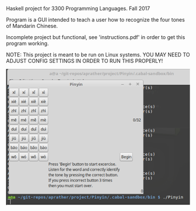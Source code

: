 Haskell project for 3300 Programming Languages. Fall 2017

Program is a GUI intended to teach a user how to recognize the four tones of Mandarin Chinese.

Incomplete project but functional, see 'instructions.pdf' in order to get this program working.

NOTE: This project is meant to be run on Linux systems. YOU MAY NEED TO ADJUST CONFIG SETTINGS IN ORDER TO RUN THIS PROPERLY!

![ScreenShot](https://github.com/aaprather/Pinyin-Learner/blob/master/Screen1.png)

